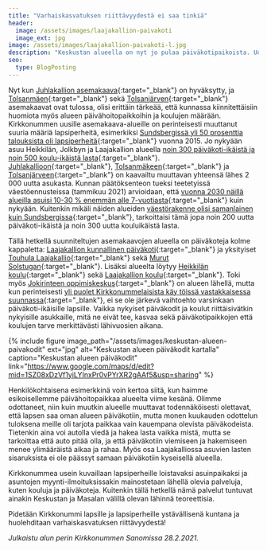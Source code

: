```yaml
---
title: "Varhaiskasvatuksen riittävyydestä ei saa tinkiä"
header:
  image: /assets/images/laajakallion-paivakoti
  image_ext: jpg
image: /assets/images/laajakallion-paivakoti-l.jpg
description: "Keskustan alueella on nyt jo pulaa päiväkotipaikoista. Uusien asemakaavojen myötä tarve tulee vain kasvamaan, eikä Jokirinne ole siihen vastaus. Kunnassa pitää huolehtia varhaiskasvatuspaikkojen riittävyydestä!"
seo:
  type: BlogPosting
---
```


Nyt kun [Juhlakallion asemakaava](https://www.kirkkonummi.fi/13800-juhlakallio){:target="_blank"} on hyväksytty, ja [Tolsanmäen](https://www.kirkkonummi.fi/13900-tolsanmaki){:target="_blank"} sekä [Tolsanjärven](https://www.kirkkonummi.fi/14100-tolsanjarvi){:target="_blank"} asemakaavat ovat tulossa, olisi erittäin tärkeää, että kunnassa kiinnitettäisiin huomiota myös alueen päivähoitopaikkoihin ja koulujen määrään. Kirkkonummen uusille asemakaava-alueille on perinteisesti muuttanut suuria määriä lapsiperheitä, esimerkiksi [Sundsbergissä yli 50 prosenttia talouksista oli lapsiperheitä](https://www.stat.fi/tietotrendit/artikkelit/2017/paavo-nayttaa-missa-asuvat-lapsiperheet/){:target="_blank"} vuonna 2015. Jo nykyään asuu Heikkilän, Jolkbyn ja Laajakallion alueella [noin 300 päiväkoti-ikäistä ja noin 500 koulu-ikäistä lasta](https://www.kirkkonummi.fi/vaesto-tilastoalueittain){:target="_blank"}. [Juhlakallioon](https://www.kirkkonummi.fi/library/files/5c6a6b69c910588b1800042c/Selostus3346_Juhlakallio.pdf#page=8){:target="_blank"}, [Tolsanmäkeen](https://www.kirkkonummi.fi/library/files/5ad9bd47c91058399c000fe1/3299_Tolsanm_ki_selostus_p_ivitetty_khn_k_sittelypvm.pdf#page=8){:target="_blank"} ja [Tolsanjärveen](https://www.kirkkonummi.fi/library/files/5e462fe9c91058943e000319/Selostus_3391Tolsanj_rvi.pdf#page=7){:target="_blank"} on kaavailtu muuttavan yhteensä lähes 2 000 uutta asukasta. Kunnan päätöksenteon tueksi teetetyissä väestöennusteissa (tammikuu 2021) arvioidaan, että [vuonna 2030 näillä alueilla asuisi 10-30 % enemmän alle 7-vuotiasta](http://kirkkonummi.oncloudos.com/kokous/2021663-5-45961.PDF#page=25){:target="_blank"} kuin nykyään. Kuitenkin mikäli näiden alueiden [väestörakenne olisi samanlainen kuin Sundsbergissa](https://www.kirkkonummi.fi/vaesto-tilastoalueittain){:target="_blank"}, tarkoittaisi tämä jopa noin 200 uutta päiväkoti-ikäistä ja noin 300 uutta kouluikäistä lasta.

Tällä hetkellä suunniteltujen asemakaavojen alueella on päiväkoteja kolme kappaletta: [Laajakallion kunnallinen päiväkoti](https://www.kirkkonummi.fi/laajakallion-paivakoti){:target="_blank"} ja yksityiset [Touhula Laajakallio](https://touhula.fi/paivakoti/kirkkonummi-touhula-laajakallio/){:target="_blank"} sekä [Murut Solstugan](https://www.paivakotimurut.fi/solstugan/){:target="_blank"}. Lisäksi alueelta löytyy [Heikkilän koulu](https://www.kirkkonummi.fi/heikkilan-koulu-1){:target="_blank"} sekä [Laajakallion koulu](https://www.kirkkonummi.fi/laajakallion-koulu-1){:target="_blank"}. Toki myös [Jokirinteen oppimiskeskus](https://www.kirkkonummi.fi/tulevat-jokirinteen-oppimiskeskus){:target="_blank"} on alueen lähellä, mutta kun perinteisesti [yli puolet Kirkkonummelaisista käy töissä vastakkaisessa suunnassa](https://www.hsy.fi/globalassets/ilmanlaatu-ja-ilmasto/tiedostot/sukkulointikatsaus_2016.pdf#page=2){:target="_blank"}, ei se ole järkevä vaihtoehto varsinkaan päiväkoti-ikäisille lapsille. Vaikka nykyiset päiväkodit ja koulut riittäisivätkin nykyisille asukkaille, mitä ne eivät tee, kasvaa sekä päiväkotipaikkojen että koulujen tarve merkittävästi lähivuosien aikana.

{% include figure image_path="/assets/images/keskustan-alueen-paivakodit" ext="jpg" alt="Keskustan alueen päiväkodit kartalla" caption="Keskustan alueen päiväkodit" link="https://www.google.com/maps/d/edit?mid=1SZ08xDzVf1yiLYInxPr0vPYrXR2gAAf5&usp=sharing" %}

Henkilökohtaisena esimerkkinä voin kertoa siitä, kun haimme esikoisellemme päivähoitopaikkaa alueelta viime kesänä. Olimme odottaneet, niin kuin muutkin alueelle muuttavat todennäköisesti olettavat, että lapsen saa oman alueen päiväkotiin, mutta monen kuukauden odottelun tuloksena meille oli tarjota paikkaa vain kauempana olevista päiväkodeista. Tietenkin aina voi autolla viedä ja hakea lasta vaikka mistä, mutta se tarkoittaa että auto pitää olla, ja että päiväkotiin viemiseen ja hakemiseen menee ylimääräistä aikaa ja rahaa. Myös osa Laajakalliossa asuvien lasten sisaruksista ei ole päässyt samaan päiväkotiin kyseisellä alueella.

Kirkkonummea usein kuvaillaan lapsiperheille loistavaksi asuinpaikaksi ja asuntojen myynti-ilmoituksissakin mainostetaan lähellä olevia palveluja, kuten kouluja ja päiväkoteja. Kuitenkin tällä hetkellä nämä palvelut tuntuvat ainakin Keskustan ja Masalan välillä olevan lähinnä teoreettisia.

Pidetään Kirkkonummi lapsille ja lapsiperheille ystävällisenä kuntana ja huolehditaan varhaiskasvatuksen riittävyydestä! 

*Julkaistu alun perin Kirkkonummen Sanomissa 28.2.2021.*
